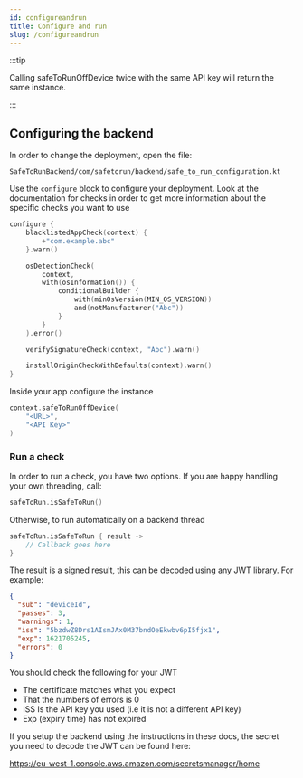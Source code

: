 ```yaml
---
id: configureandrun
title: Configure and run
slug: /configureandrun
---
```



:::tip

Calling safeToRunOffDevice twice with the same API key will 
return the same instance.

:::

## Configuring the backend

In order to change the deployment, open the file: 

`SafeToRunBackend/com/safetorun/backend/safe_to_run_configuration.kt`

Use the `configure` block to configure your deployment. 
Look at the documentation for checks in order to get more
information about the specific checks you want to use

```kotlin
configure {
    blacklistedAppCheck(context) {
        +"com.example.abc"
    }.warn()

    osDetectionCheck(
        context,
        with(osInformation()) {
            conditionalBuilder {
                with(minOsVersion(MIN_OS_VERSION))
                and(notManufacturer("Abc"))
            }
        }
    ).error()

    verifySignatureCheck(context, "Abc").warn()

    installOriginCheckWithDefaults(context).warn()
}
```
Inside your app configure the instance

```kotlin
context.safeToRunOffDevice(
    "<URL>",
    "<API Key>"
)
```

### Run a check

In order to run a check, you have two options. If you are happy
handling your own threading, call:

```kotlin
safeToRun.isSafeToRun()
```

Otherwise, to run automatically on a backend thread

```kotlin
safeToRun.isSafeToRun { result -> 
    // Callback goes here 
}
```

The result is a signed result, this can be decoded using any JWT
library. For example:

```json
{
  "sub": "deviceId",
  "passes": 3,
  "warnings": 1,
  "iss": "5bzdwZ8Drs1AIsmJAx0M37bndOeEkwbv6pI5fjx1",
  "exp": 1621705245,
  "errors": 0
}
```

You should check the following for your JWT

* The certificate matches what you expect
* That the numbers of errors is 0
* ISS Is the API key you used (i.e it is not a different API key)
* Exp (expiry time) has not expired


If you setup the backend using the instructions in these docs, the
secret you need to decode the JWT can be found here:

https://eu-west-1.console.aws.amazon.com/secretsmanager/home
